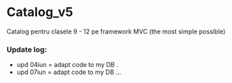 # Catalog_v5
Catalog pentru clasele 9 - 12 pe framework MVC (the most simple possible)
### Update log:
- upd 04iun = adapt code to my DB .
- upd 07iun = adapt code to my DB ...